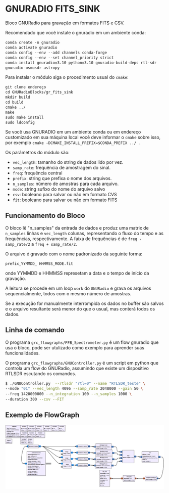 # GNURADIO FITS_SINK

Bloco GNURadio para gravação em formatos FITS e CSV.

Recomendado que você instale o gnuradio em um ambiente conda:
```
conda create -n gnuradio
conda activate gnuradio
conda config --env --add channels conda-forge
conda config --env --set channel_priority strict
conda install gnuradio=3.10 python=3.10 gnuradio-build-deps rtl-sdr gnuradio-osmosdr astropy
```

Para instalar o módulo siga o procedimento usual do `cmake`:

```
git clone endereço
cd GNURadioBlocks/gr_fits_sink
mkdir build
cd build
cmake ../
make
sudo make install
sudo ldconfig
```

Se você usa GNURADIO em um ambiente conda ou em endereço customizado em sua máquina local você deve informar o `cmake` sobre isso, por exemplo `cmake -DCMAKE_INSTALL_PREFIX=$CONDA_PREFIX ../ `.

Os parâmetros do módulo são:

- `vec_length`: tamanho do string de dados lido por vez.
- `samp_rate`: frequência de amostragem do sinal.
- `freq`: frequência central
- `prefix`: string que prefixa o nome dos arquivos.
- `n_samples`: número de amostras para cada arquivo.
- `mode`: string sufixo do nome do arquivo salvo
- `csv`: booleano para salvar ou não em formato CVS
- `fit`: booleano para salvar ou não em formato FITS

## Funcionamento do Bloco

O bloco lê "n_samples" da entrada de dados e produz uma matrix de `n_samples` linhas e `vec_length` colunas, representando o fluxo do tempo e as frequências, respectivamente. A faixa de frequências é de `freq - samp_rate/2` a `freq + samp_rate/2`.

O arquivo é gravado com o nome padronizado da seguinte forma:
```
prefix_YYMMDD_ HHMMSS_MODE.fit  
```

onde YYMMDD e HHMMSS represetam a data e o tempo de início da gravação.

A leitura se procede em um loop `work` do `GNURadio` e grava os arquivos sequencialmente, todos com o mesmo número de amostras.

Se a execução for manualmente interrompida os dados no buffer são salvos e o arquivo resultante será menor do que o usual, mas conterá todos os dados.

## Linha de comando

O programa `grc_flowgraphs/PFB_Spectrometer.py` é um flow gnuradio que usa o bloco, pode ser utulizado como exemplo para aprender suas funcionalidades.

O programa `grc_flowgraphs/GNUController.py` é um script em python que controla um flow do GNURadio, assumindo que existe um dispositivo RTLSDR escutando os comandos.

```bash
$ ./GNUController.py  --rtlsdr "rtl=0" --name "RTLSDR_teste" \
--mode "01" --vec_length 4096 --samp_rate 2048000 --gain 50 \
--freq 1420000000 --n_integration 100 --n_samples 1000 \
--duration 300 --csv --FIT
```

## Exemplo de FlowGraph

![GNU flow](./assets/GNUFLOW.png)
